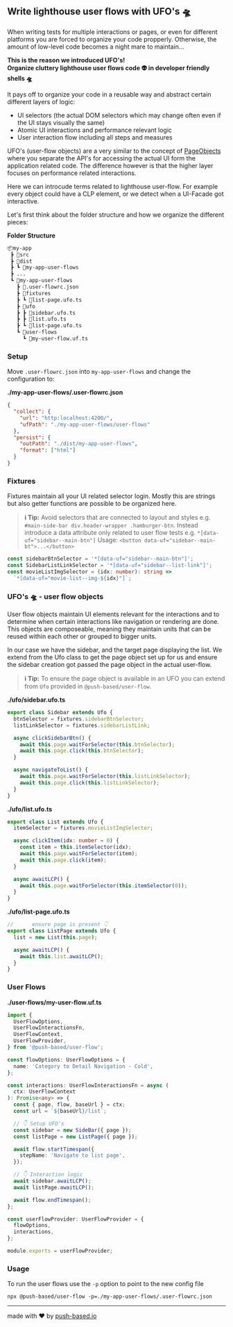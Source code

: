 ## Write lighthouse user flows with UFO's 🛸

When writing tests for multiple interactions or pages, or even for different platforms you are forced to organize your code propperly.
Otherwise, the amount of low-level code becomes a night mare to maintain...

**This is the reason we introduced UFO's!**  
**Organize cluttery lighthouse user flows code 👽 in developer friendly shells 🛸**

It pays off to organize your code in a reusable way and abstract certain different layers of logic:

- UI selectors (the actual DOM selectors which may change often even if the UI stays visually the same)
- Atomic UI interactions and performance relevant logic
- User interaction flow including all steps and measures

UFO's (user-flow objects) are a very similar to the concept
of [PageObjects](https://martinfowler.com/bliki/PageObject.html) where you separate the API's for accessing the actual
UI form the application related code.
The difference however is that the higher layer focuses on performance related interactions.

Here we can introcude terms related to lighthouse user-flow.
For example every object could have a CLP element, or we detect when a UI-Facade got interactive.

Let's first think about the folder structure and how we organize the different pieces:

**Folder Structure**

```bash
📦my-app
 ┣ 📂src
 ┣ 📂dist
 ┣ ┗ 📂my-app-user-flows
 ┣ ...
 ┗ 📂my-app-user-flows
   ┣ 📄.user-flowrc.json
   ┣ 📂fixtures
   ┣ ┗ 📜list-page.ufo.ts
   ┣ 📂ufo
   ┣ ┣ 📜sidebar.ufo.ts
   ┣ ┣ 📜list.ufo.ts
   ┣ ┗ 📜list-page.ufo.ts
   ┗ 📂user-flows
     ┗ 📜my-user-flow.uf.ts
```

### Setup

Move `.user-flowrc.json` into `my-app-user-flows` and change the configuration to:

**./my-app-user-flows/.user-flowrc.json**

```json
{
  "collect": {
    "url": "http:localhost:4200/",
    "ufPath": "./my-app-user-flows/user-flows"
  },
  "persist": {
    "outPath": "./dist/my-app-user-flows",
    "format": ["html"]
  }
}
```

### Fixtures

Fixtures maintain all your UI related selector login. Mostly this are strings but also getter functions are possible to be organized here.

> **ℹ Tip:**
> Avoid selectors that are connected to layout and styles e.g. `#main-side-bar div.header-wrapper .hamburger-btn`.
> Instead introduce a data attribute only related to user flow tests e.g. `*[data-uf="sidebar--main-btn"]`
> Usage: `<button data-uf="sidebar--main-bt">...</button>`

```typescript
const sidebarBtnSelector = '*[data-uf="sidebar--main-btn"]';
const SidebarListLinkSelector = '*[data-uf="sidebar--list-link"]';
const movieListImgSelector = (idx: number): string =>
  `*[data-uf="movie-list--img-${idx}"]`;
```

### UFO's 🛸 - user flow objects

User flow objects maintain UI elements relevant for the interactions and to determine when certain interactions like
navigation or rendering are done.
This objects are composeable, meaning they maintain units that can be reused within each other or grouped to bigger units.

In our case we have the sidebar, and the target page displaying the list.
We extend from the Ufo class to get the page object set up for us and ensure the sidebar creation got passed the page object in the actual user-flow.

> **ℹ Tip:**
> To ensure the page object is available in an UFO you can extend from `Ufo` provided in `@push-based/user-flow`.

**./ufo/sidebar.ufo.ts**

```typescript
export class Sidebar extends Ufo {
  btnSelector = fixtures.sidebarBtnSelector;
  listLinkSelector = fixtures.sidebarListLink;

  async clickSidebarBtn() {
    await this.page.waitForSelector(this.btnSelector);
    await this.page.click(this.btnSelector);
  }

  async navigateToList() {
    await this.page.waitForSelector(this.listLinkSelector);
    await this.page.click(this.listLinkSelector);
  }
}
```

**./ufo/list.ufo.ts**

```typescript
export class List extends Ufo {
  itemSelector = fixtures.movieListImgSelector;

  async clickItem(idx: number = 0) {
    const item = this.itemSelector(idx);
    await this.page.waitForSelector(item);
    await this.page.click(item);
  }

  async awaitLCP() {
    await this.page.waitForSelector(this.itemSelector(0));
  }
}
```

**./ufo/list-page.ufo.ts**

```typescript
//      ensure page is present 👇
export class ListPage extends Ufo {
  list = new List(this.page);

  async awaitLCP() {
    await this.list.awaitLCP();
  }
}
```

### User Flows

**./user-flows/my-user-flow.uf.ts**

```typescript
import {
  UserFlowOptions,
  UserFlowInteractionsFn,
  UserFlowContext,
  UserFlowProvider,
} from '@push-based/user-flow';

const flowOptions: UserFlowOptions = {
  name: 'Category to Detail Navigation - Cold',
};

const interactions: UserFlowInteractionsFn = async (
  ctx: UserFlowContext
): Promise<any> => {
  const { page, flow, baseUrl } = ctx;
  const url = `${baseUrl}/list`;

  // 👇 Setup UFO's
  const sidebar = new SideBar({ page });
  const listPage = new ListPage({ page });

  await flow.startTimespan({
    stepName: 'Navigate to list page',
  });

  // 👇 Interaction logic
  await sidebar.awaitLCP();
  await listPage.awaitLCP();

  await flow.endTimespan();
};

const userFlowProvider: UserFlowProvider = {
  flowOptions,
  interactions,
};

module.exports = userFlowProvider;
```

### Usage

To run the user flows use the `-p` option to point to the new config file

`npx @push-based/user-flow -p=./my-app-user-flows/.user-flowrc.json`

---

made with ❤ by [push-based.io](https://www.push-based.io)
